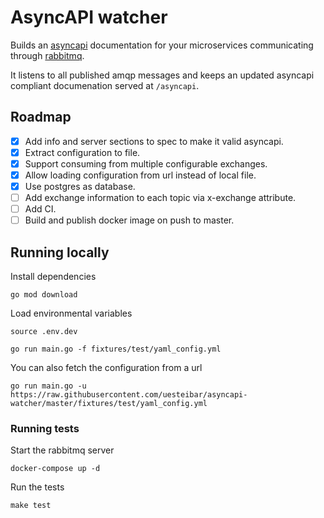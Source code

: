 # AsyncAPI watcher

Builds an [asyncapi](https://www.asyncapi.com/) documentation for your microservices
communicating through [rabbitmq](https://www.rabbitmq.com/).

It listens to all published amqp messages and keeps an updated asyncapi
compliant documenation served at `/asyncapi`.

## Roadmap

- [x] Add info and server sections to spec to make it valid asyncapi.
- [x] Extract configuration to file.
- [x] Support consuming from multiple configurable exchanges.
- [x] Allow loading configuration from url instead of local file.
- [x] Use postgres as database.
- [ ] Add exchange information to each topic via x-exchange attribute.
- [ ] Add CI.
- [ ] Build and publish docker image on push to master.

## Running locally

Install dependencies
```
go mod download
```

Load environmental variables
```
source .env.dev
```

```
go run main.go -f fixtures/test/yaml_config.yml
```

You can also fetch the configuration from a url
```
go run main.go -u https://raw.githubusercontent.com/uesteibar/asyncapi-watcher/master/fixtures/test/yaml_config.yml
```

### Running tests

Start the rabbitmq server

```
docker-compose up -d
```

Run the tests

```
make test
```
